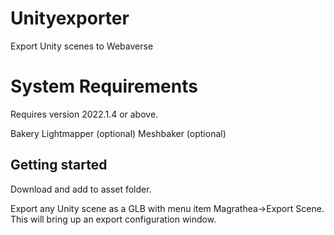 # Unityexporter
Export Unity scenes to Webaverse

# System Requirements
Requires version 2022.1.4 or above.

Bakery Lightmapper (optional) Meshbaker (optional)
## Getting started
Download and add to asset folder.

Export any Unity scene as a GLB with menu item Magrathea->Export Scene. This will bring up an export configuration window.

